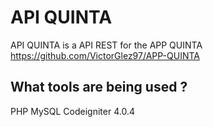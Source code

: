 # API QUINTA
API QUINTA is a API REST for the APP QUINTA https://github.com/VictorGlez97/APP-QUINTA

## What tools are being used ?
PHP
MySQL
Codeigniter 4.0.4
